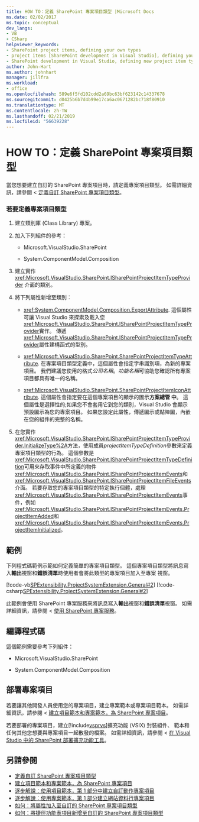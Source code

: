 ```yaml
---
title: HOW TO：定義 SharePoint 專案項目類型 |Microsoft Docs
ms.date: 02/02/2017
ms.topic: conceptual
dev_langs:
- VB
- CSharp
helpviewer_keywords:
- SharePoint project items, defining your own types
- project items [SharePoint development in Visual Studio], defining your own types
- SharePoint development in Visual Studio, defining new project item types
author: John-Hart
ms.author: johnhart
manager: jillfra
ms.workload:
- office
ms.openlocfilehash: 589e6f5fd102cdd2a69bc63bf623142c14337678
ms.sourcegitcommit: d0425b6b7d4b99e17ca6ac0671282bc718f80910
ms.translationtype: MT
ms.contentlocale: zh-TW
ms.lasthandoff: 02/21/2019
ms.locfileid: "56639228"
---
```

# <a name="how-to-define-a-sharepoint-project-item-type"></a>HOW TO：定義 SharePoint 專案項目類型
  當您想要建立自訂的 SharePoint 專案項目時，請定義專案項目類型。 如需詳細資訊，請參閱 <<c0> [ 定義自訂 SharePoint 專案項目類型](../sharepoint/defining-custom-sharepoint-project-item-types.md)。

### <a name="to-define-a-project-item-type"></a>若要定義專案項目類型

1.  建立類別庫 (Class Library) 專案。

2.  加入下列組件的參考：

    -   Microsoft.VisualStudio.SharePoint

    -   System.ComponentModel.Composition

3.  建立實作 <xref:Microsoft.VisualStudio.SharePoint.ISharePointProjectItemTypeProvider> 介面的類別。

4.  將下列屬性新增至類別：

    -   <xref:System.ComponentModel.Composition.ExportAttribute>. 這個屬性可讓 Visual Studio 來探索及載入您<xref:Microsoft.VisualStudio.SharePoint.ISharePointProjectItemTypeProvider>實作。 傳遞<xref:Microsoft.VisualStudio.SharePoint.ISharePointProjectItemTypeProvider>屬性建構函式的型別。

    -   <xref:Microsoft.VisualStudio.SharePoint.SharePointProjectItemTypeAttribute>. 在專案項目類型定義中，這個屬性會指定字串識別項，為新的專案項目。 我們建議您使用的格式*公司名稱*。*功能名稱*可協助您確認所有專案項目都具有唯一的名稱。

    -   <xref:Microsoft.VisualStudio.SharePoint.SharePointProjectItemIconAttribute>. 這個屬性會指定要在這個專案項目的顯示的圖示**方案總管 中**。 這個屬性是選擇性的;如果您不會套用它到您的類別，Visual Studio 會顯示預設圖示為您的專案項目。 如果您設定此屬性，傳遞圖示或點陣圖，內嵌在您的組件的完整的名稱。

5.  在您實作<xref:Microsoft.VisualStudio.SharePoint.ISharePointProjectItemTypeProvider.InitializeType%2A>方法，使用成員*projectItemTypeDefinition*參數來定義專案項目類型的行為。 這個參數是<xref:Microsoft.VisualStudio.SharePoint.ISharePointProjectItemTypeDefinition>可用來存取事件中所定義的物件<xref:Microsoft.VisualStudio.SharePoint.ISharePointProjectItemEvents>和<xref:Microsoft.VisualStudio.SharePoint.ISharePointProjectItemFileEvents>介面。 若要存取您的專案項目類型的特定執行個體，處理<xref:Microsoft.VisualStudio.SharePoint.ISharePointProjectItemEvents>事件，例如<xref:Microsoft.VisualStudio.SharePoint.ISharePointProjectItemEvents.ProjectItemAdded>和<xref:Microsoft.VisualStudio.SharePoint.ISharePointProjectItemEvents.ProjectItemInitialized>。

## <a name="example"></a>範例
 下列程式碼範例示範如何定義簡單的專案項目類型。 這個專案項目類型將訊息寫入**輸出**視窗和**錯誤清單**時使用者會將此類型的專案項目加入至專案 視窗。

 [!code-vb[SPExtensibility.ProjectSystemExtension.General#2](../sharepoint/codesnippet/VisualBasic/projectsystemexamples/extension/projectitemtype.vb#2)]
 [!code-csharp[SPExtensibility.ProjectSystemExtension.General#2](../sharepoint/codesnippet/CSharp/projectsystemexamples/extension/projectitemtype.cs#2)]

 此範例會使用 SharePoint 專案服務來將訊息寫入**輸出**視窗和**錯誤清單**視窗。 如需詳細資訊，請參閱 <<c0> [ 使用 SharePoint 專案服務](../sharepoint/using-the-sharepoint-project-service.md)。

## <a name="compile-the-code"></a>編譯程式碼
 這個範例需要參考下列組件：

-   Microsoft.VisualStudio.SharePoint

-   System.ComponentModel.Composition

## <a name="deploy-the-project-item"></a>部署專案項目
 若要讓其他開發人員使用您的專案項目，建立專案範本或專案項目範本。 如需詳細資訊，請參閱 <<c0> [ 建立項目範本和專案範本，為 SharePoint 專案項目](../sharepoint/creating-item-templates-and-project-templates-for-sharepoint-project-items.md)。

 若要部署的專案項目，建立[!include[vsprvs](../sharepoint/includes/vsprvs-md.md)]擴充功能 (VSIX) 封裝組件、 範本和任何其他您想要與專案項目一起散發的檔案。 如需詳細資訊，請參閱 <<c0> [ 在 Visual Studio 中的 SharePoint 部署擴充功能工具](../sharepoint/deploying-extensions-for-the-sharepoint-tools-in-visual-studio.md)。

## <a name="see-also"></a>另請參閱
- [定義自訂 SharePoint 專案項目類型](../sharepoint/defining-custom-sharepoint-project-item-types.md)
- [建立項目範本和專案範本，為 SharePoint 專案項目](../sharepoint/creating-item-templates-and-project-templates-for-sharepoint-project-items.md)
- [逐步解說：使用項目範本，第 1 部分中建立自訂動作專案項目](../sharepoint/walkthrough-creating-a-custom-action-project-item-with-an-item-template-part-1.md)
- [逐步解說：使用專案範本，第 1 部分建立網站資料行專案項目](../sharepoint/walkthrough-creating-a-site-column-project-item-with-a-project-template-part-1.md)
- [如何：將屬性加入至自訂的 SharePoint 專案項目類型](../sharepoint/how-to-add-a-property-to-a-custom-sharepoint-project-item-type.md)
- [如何：將捷徑功能表項目新增至自訂的 SharePoint 專案項目類型](../sharepoint/how-to-add-a-shortcut-menu-item-to-a-custom-sharepoint-project-item-type.md)
